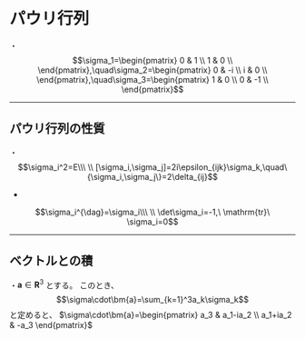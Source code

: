 



# パウリ行列

・$$\sigma_1=\begin{pmatrix}
0 & 1 \\
1 & 0 \\   
\end{pmatrix},\quad\sigma_2=\begin{pmatrix}
0 & -i \\
i & 0 \\    
\end{pmatrix},\quad\sigma_3=\begin{pmatrix}
1 & 0 \\
0 & -1 \\    
\end{pmatrix}$$

---

## パウリ行列の性質

・$$\sigma_i^2=E\\\ \\
[\sigma_i,\sigma_j]=2i\epsilon_{ijk}\sigma_k,\quad\{\sigma_i,\sigma_j\}=2\delta_{ij}$$

- 
$$\sigma_i^{\dag}=\sigma_i\\\ \\
\det\sigma_i=-1,\ \mathrm{tr}\ \sigma_i=0$$

---

## ベクトルとの積

・$\bm{a}\in\bm{R}^3$ とする。
このとき、$$\sigma\cdot\bm{a}=\sum_{k=1}^3a_k\sigma_k$$
と定めると、
$\sigma\cdot\bm{a}=\begin{pmatrix}
a_3 & a_1-ia_2 \\
a_1+ia_2 & -a_3    
\end{pmatrix}$